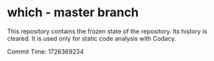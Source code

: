 # which - master branch

This repository contains the frozen state of the repository.
Its history is cleared. It is used only for static code
analysis with Codacy.

Commit Time: 1726369234